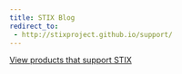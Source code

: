 ```yaml
---
title: STIX Blog
redirect_to:
 - http://stixproject.github.io/support/
---
```


[View products that support STIX](http://stixproject.github.io/support/)